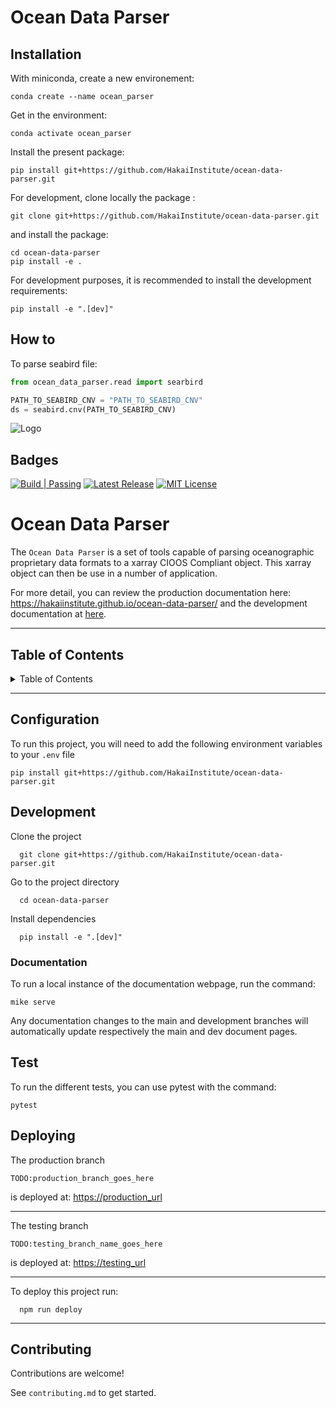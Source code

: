 # Ocean Data Parser
## Installation
With miniconda, create a new environement:
```console
conda create --name ocean_parser 
````

Get in the environment:
```console
conda activate ocean_parser
```

Install the present package:
```console
pip install git+https://github.com/HakaiInstitute/ocean-data-parser.git
```


For development, clone locally the package :
```console
git clone git+https://github.com/HakaiInstitute/ocean-data-parser.git
```
and install the package:
```console
cd ocean-data-parser
pip install -e .
```
For development purposes, it is recommended to install the development requirements:
```console
pip install -e ".[dev]"
```

## How to
To parse seabird file:
```python
from ocean_data_parser.read import searbird

PATH_TO_SEABIRD_CNV = "PATH_TO_SEABIRD_CNV"
ds = seabird.cnv(PATH_TO_SEABIRD_CNV)
```

<!-- NOTE: All sections are placeholders. Use the relevant ones-->

![Logo](https://dev-to-uploads.s3.amazonaws.com/uploads/articles/th5xamgrr6se0x5ro4g6.png)

<!-- Make a favicon/logo using something like:

* https://favicon.io/
* https://www.shopify.com/tools/logo-maker/open-source-software
* https://primitive.lol/ -->

## Badges

<!-- You can get project relevant badges from: [shields.io](https://shields.io/) -->

[![Build | Passing](https://img.shields.io/badge/build-passing-brightgreen.svg)](https://img.shields.io/badge/build-passing-brightgreen)    [![Latest Release ](https://img.shields.io/badge/release-v4.16.4-blue.svg)](https://img.shields.io/badge/release-v4.16.4-blue) [![MIT License](https://img.shields.io/badge/License-MIT-green.svg)](https://choosealicense.com/licenses/mit/)

# Ocean Data Parser

The `Ocean Data Parser` is a set of tools capable of parsing oceanographic proprietary data formats to a xarray CIOOS Compliant object. This xarray object can then be use in a number of application.

For more detail, you can review the production documentation here: https://hakaiinstitute.github.io/ocean-data-parser/
and the development documentation at [here](https://hakaiinstitute.github.io/ocean-data-parser/).

---

## Table of Contents

<details>

<summary>Table of Contents</summary>

[Configuration](#configuration)

[Development](#development)

[Tests](#tests)

[Deploying](#deploying)

[Contributing](#contributing)

[Documentation](#documentation)

[License](#license)

</details>

---

## Configuration

To run this project, you will need to add the following environment variables to your `.env` file

```env
pip install git+https://github.com/HakaiInstitute/ocean-data-parser.git
```

## Development

Clone the project

```shell
  git clone git+https://github.com/HakaiInstitute/ocean-data-parser.git
```

Go to the project directory

```shell
  cd ocean-data-parser
```

Install dependencies

```shell
  pip install -e ".[dev]"
```

### Documentation
To run a local instance of the documentation webpage, run the command:

```shell
mike serve
```

Any documentation changes to the main and development branches will automatically update respectively the main and dev document pages.

## Test
To run the different tests, you can use pytest with the command:

```
pytest
```
## Deploying

The production branch

`TODO:production_branch_goes_here`

is deployed at: <https://production_url>

---
The testing branch

`TODO:testing_branch_name_goes_here`

is deployed at: <https://testing_url>

<!-- etc... -->
---

To deploy this project run:

```shell
  npm run deploy
```

---

## Contributing

Contributions are welcome!

See `contributing.md` to get started.